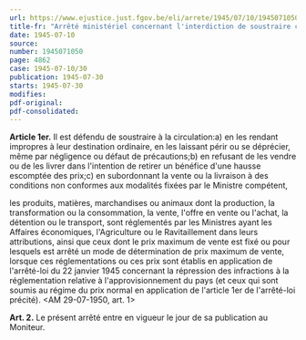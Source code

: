 ```yaml
---
url: https://www.ejustice.just.fgov.be/eli/arrete/1945/07/10/1945071050/justel
title-fr: "Arrêté ministériel concernant l'interdiction de soustraire certains biens ou marchandises à la circulation."
date: 1945-07-10
source:
number: 1945071050
page: 4862
case: 1945-07-10/30
publication: 1945-07-30
starts: 1945-07-30
modifies:
pdf-original:
pdf-consolidated:
---
```


**Article 1er.** Il est défendu de soustraire à la circulation:a) en les rendant impropres à leur destination ordinaire, en les laissant périr ou se déprécier, même par négligence ou défaut de précautions;b) en refusant de les vendre ou de les livrer dans l'intention de retirer un bénéfice d'une hausse escomptée des prix;c) en subordonnant la vente ou la livraison à des conditions non conformes aux modalités fixées par le Ministre compétent,

les produits, matières, marchandises ou animaux dont la production, la transformation ou la consommation, la vente, l'offre en vente ou l'achat, la détention ou le transport, sont réglementés par les Ministres ayant les Affaires économiques, l'Agriculture ou le Ravitaillement dans leurs attributions, ainsi que ceux dont le prix maximum de vente est fixé ou pour lesquels est arrêté un mode de détermination de prix maximum de vente, lorsque ces réglementations ou ces prix sont établis en application de l'arrêté-loi du 22 janvier 1945 concernant la répression des infractions à la réglementation relative à l'approvisionnement du pays (et ceux qui sont soumis au régime du prix normal en application de l'article 1er de l'arrêté-loi précité). <AM 29-07-1950, art. 1>

**Art. 2.** Le présent arrêté entre en vigueur le jour de sa publication au Moniteur.
